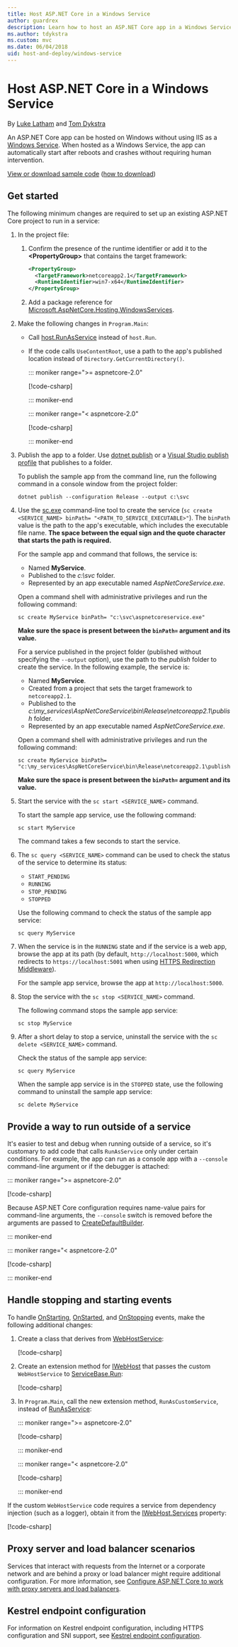 ```yaml
---
title: Host ASP.NET Core in a Windows Service
author: guardrex
description: Learn how to host an ASP.NET Core app in a Windows Service.
ms.author: tdykstra
ms.custom: mvc
ms.date: 06/04/2018
uid: host-and-deploy/windows-service
---
```

# Host ASP.NET Core in a Windows Service

By [Luke Latham](https://github.com/guardrex) and [Tom Dykstra](https://github.com/tdykstra)

An ASP.NET Core app can be hosted on Windows without using IIS as a [Windows Service](/dotnet/framework/windows-services/introduction-to-windows-service-applications). When hosted as a Windows Service, the app can automatically start after reboots and crashes without requiring human intervention.

[View or download sample code](https://github.com/aspnet/Docs/tree/master/aspnetcore/host-and-deploy/windows-service/sample) ([how to download](xref:tutorials/index#how-to-download-a-sample))

## Get started

The following minimum changes are required to set up an existing ASP.NET Core project to run in a service:

1. In the project file:

   1. Confirm the presence of the runtime identifier or add it to the **\<PropertyGroup>** that contains the target framework:
      ```xml
      <PropertyGroup>
        <TargetFramework>netcoreapp2.1</TargetFramework>
        <RuntimeIdentifier>win7-x64</RuntimeIdentifier>
      </PropertyGroup>
      ```
   1. Add a package reference for [Microsoft.AspNetCore.Hosting.WindowsServices](https://www.nuget.org/packages/Microsoft.AspNetCore.Hosting.WindowsServices/).

1. Make the following changes in `Program.Main`:

   * Call [host.RunAsService](/dotnet/api/microsoft.aspnetcore.hosting.windowsservices.webhostwindowsserviceextensions.runasservice) instead of `host.Run`.

   * If the code calls `UseContentRoot`, use a path to the app's published location instead of `Directory.GetCurrentDirectory()`.

     ::: moniker range=">= aspnetcore-2.0"

     [!code-csharp[](windows-service/sample/Program.cs?name=ServiceOnly&highlight=3-4,7,11)]

     ::: moniker-end

     ::: moniker range="< aspnetcore-2.0"

     [!code-csharp[](windows-service/sample_snapshot/Program.cs?name=ServiceOnly&highlight=3-4,8,13)]

     ::: moniker-end

1. Publish the app to a folder. Use [dotnet publish](/dotnet/articles/core/tools/dotnet-publish) or a [Visual Studio publish profile](xref:host-and-deploy/visual-studio-publish-profiles) that publishes to a folder.

   To publish the sample app from the command line, run the following command in a console window from the project folder:

   ```console
   dotnet publish --configuration Release --output c:\svc
   ```

1. Use the [sc.exe](https://technet.microsoft.com/library/bb490995) command-line tool to create the service (`sc create <SERVICE_NAME> binPath= "<PATH_TO_SERVICE_EXECUTABLE>"`). The `binPath` value is the path to the app's executable, which includes the executable file name. **The space between the equal sign and the quote character that starts the path is required.**

   For the sample app and command that follows, the service is:

   * Named **MyService**.
   * Published to the *c:\\svc* folder.
   * Represented by an app executable named *AspNetCoreService.exe*.

   Open a command shell with administrative privileges and run the following command:

   ```console
   sc create MyService binPath= "c:\svc\aspnetcoreservice.exe"
   ```
   
   **Make sure the space is present between the `binPath=` argument and its value.**
   
   For a service published in the project folder (published without specifying the `--output` option), use the path to the *publish* folder to create the service. In the following example, the service is:
   
   * Named **MyService**.
   * Created from a project that sets the target framework to `netcoreapp2.1`.
   * Published to the *c:\\my_services\\AspNetCoreService\\bin\\Release\\netcoreapp2.1\\publish* folder.
   * Represented by an app executable named *AspNetCoreService.exe*.

   Open a command shell with administrative privileges and run the following command:

   ```console
   sc create MyService binPath= "c:\my_services\AspNetCoreService\bin\Release\netcoreapp2.1\publish"
   ```

   **Make sure the space is present between the `binPath=` argument and its value.**

1. Start the service with the `sc start <SERVICE_NAME>` command.

   To start the sample app service, use the following command:

   ```console
   sc start MyService
   ```

   The command takes a few seconds to start the service.

1. The `sc query <SERVICE_NAME>` command can be used to check the status of the service to determine its status:

   * `START_PENDING`
   * `RUNNING`
   * `STOP_PENDING`
   * `STOPPED`

   Use the following command to check the status of the sample app service:

   ```console
   sc query MyService
   ```

1. When the service is in the `RUNNING` state and if the service is a web app, browse the app at its path (by default, `http://localhost:5000`, which redirects to `https://localhost:5001` when using [HTTPS Redirection Middleware](xref:security/enforcing-ssl)).

   For the sample app service, browse the app at `http://localhost:5000`.

1. Stop the service with the `sc stop <SERVICE_NAME>` command.

   The following command stops the sample app service:

   ```console
   sc stop MyService
   ```

1. After a short delay to stop a service, uninstall the service with the `sc delete <SERVICE_NAME>` command.

   Check the status of the sample app service:

   ```console
   sc query MyService
   ```

   When the sample app service is in the `STOPPED` state, use the following command to uninstall the sample app service:

   ```console
   sc delete MyService
   ```

## Provide a way to run outside of a service

It's easier to test and debug when running outside of a service, so it's customary to add code that calls `RunAsService` only under certain conditions. For example, the app can run as a console app with a `--console` command-line argument or if the debugger is attached:

::: moniker range=">= aspnetcore-2.0"

[!code-csharp[](windows-service/sample/Program.cs?name=ServiceOrConsole)]

Because ASP.NET Core configuration requires name-value pairs for command-line arguments, the `--console` switch is removed before the arguments are passed to [CreateDefaultBuilder](/dotnet/api/microsoft.aspnetcore.webhost.createdefaultbuilder).

::: moniker-end

::: moniker range="< aspnetcore-2.0"

[!code-csharp[](windows-service/sample_snapshot/Program.cs?name=ServiceOrConsole)]

::: moniker-end

## Handle stopping and starting events

To handle [OnStarting](/dotnet/api/microsoft.aspnetcore.hosting.windowsservices.webhostservice.onstarting), [OnStarted](/dotnet/api/microsoft.aspnetcore.hosting.windowsservices.webhostservice.onstarted), and [OnStopping](/dotnet/api/microsoft.aspnetcore.hosting.windowsservices.webhostservice.onstopping) events, make the following additional changes:

1. Create a class that derives from [WebHostService](/dotnet/api/microsoft.aspnetcore.hosting.windowsservices.webhostservice):

   [!code-csharp[](windows-service/sample/CustomWebHostService.cs?name=NoLogging)]

2. Create an extension method for [IWebHost](/dotnet/api/microsoft.aspnetcore.hosting.iwebhost) that passes the custom `WebHostService` to [ServiceBase.Run](/dotnet/api/system.serviceprocess.servicebase.run):

   [!code-csharp[](windows-service/sample/WebHostServiceExtensions.cs?name=ExtensionsClass)]

3. In `Program.Main`, call the new extension method, `RunAsCustomService`, instead of [RunAsService](/dotnet/api/microsoft.aspnetcore.hosting.windowsservices.webhostwindowsserviceextensions.runasservice):

   ::: moniker range=">= aspnetcore-2.0"

   [!code-csharp[](windows-service/sample/Program.cs?name=HandleStopStart&highlight=27)]

   ::: moniker-end

   ::: moniker range="< aspnetcore-2.0"

   [!code-csharp[](windows-service/sample_snapshot/Program.cs?name=HandleStopStart&highlight=27)]

   ::: moniker-end

If the custom `WebHostService` code requires a service from dependency injection (such as a logger), obtain it from the [IWebHost.Services](/dotnet/api/microsoft.aspnetcore.hosting.iwebhost.services) property:

[!code-csharp[](windows-service/sample/CustomWebHostService.cs?name=Logging&highlight=7)]

## Proxy server and load balancer scenarios

Services that interact with requests from the Internet or a corporate network and are behind a proxy or load balancer might require additional configuration. For more information, see [Configure ASP.NET Core to work with proxy servers and load balancers](xref:host-and-deploy/proxy-load-balancer).

## Kestrel endpoint configuration

For information on Kestrel endpoint configuration, including HTTPS configuration and SNI support, see [Kestrel endpoint configuration](xref:fundamentals/servers/kestrel#endpoint-configuration).
